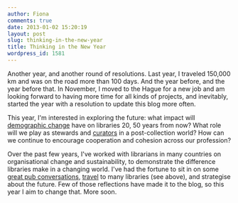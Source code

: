 ```yaml
---
author: Fiona
comments: true
date: 2013-01-02 15:20:19
layout: post
slug: thinking-in-the-new-year
title: Thinking in the New Year
wordpress_id: 1581
---
```


Another year, and another round of resolutions. Last year, I traveled 150,000 km and was on the road more than 100 days. And the year before, and the year before that. In November, I moved to the Hague for a new job and am looking forward to having more time for all kinds of projects, and inevitably, started the year with a resolution to update this blog more often.

This year, I'm interested in exploring the future: what impact will [demographic change](http://www.foreignaffairs.com/articles/138474/fareed-zakaria/can-america-be-fixed) have on libraries 20, 50 years from now? What role will we play as stewards and [curators](http://literateowl.com/2013/01/01/mission-creep-libraries-and-3d-printers-what/) in a post-collection world? How can we continue to encourage cooperation and cohesion across our profession?

Over the past few years, I've worked with librarians in many countries on organisational change and sustainability, to demonstrate the difference libraries make in a changing world. I've had the fortune to sit in on some [great pub conversations](http://www.publishersweekly.com/pw/by-topic/industry-news/libraries/article/55131-you-have-two-maybe-three-years.html), [travel](http://www.flickr.com/photos/blisspix/sets/72157624958528896/) to many libraries (see above), and strategise about the future. Few of those reflections have made it to the blog, so this year I aim to change that. More soon.
